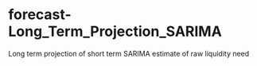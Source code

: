 # forecast-Long_Term_Projection_SARIMA
Long term projection of short term SARIMA estimate of raw liquidity need
